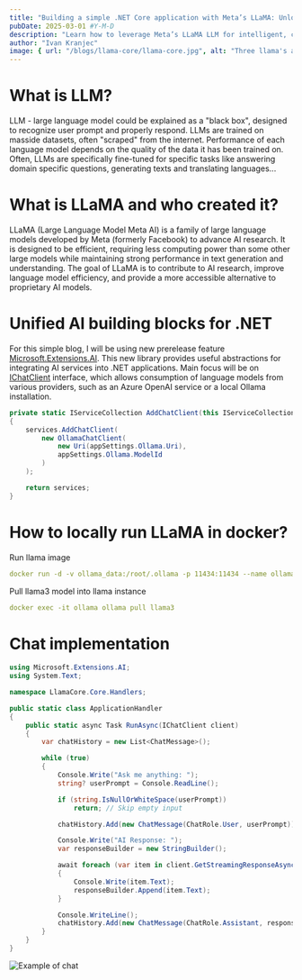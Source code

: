 ```yaml
---
title: "Building a simple .NET Core application with Meta’s LLaMA: Unlocking Contextual AI Interactions"
pubDate: 2025-03-01 #Y-M-D
description: "Learn how to leverage Meta’s LLaMA LLM for intelligent, context-aware AI interactions."
author: "Ivan Kranjec"
image: { url: "/blogs/llama-core/llama-core.jpg", alt: "Three llama's at farm" }
---
```


# What is LLM?
LLM - large language model could be explained as a "black box", designed to recognize user prompt and properly respond. LLMs are trained on masside datasets, often "scraped" from the internet. Performance of each language model depends on the quality of the data it has been trained on. Often, LLMs are specifically fine-tuned for specific tasks like answering domain specific questions, generating texts and translating languages...

# What is LLaMA and who created it?

LLaMA (Large Language Model Meta AI) is a family of large language models developed by Meta (formerly Facebook) to advance AI research. It is designed to be efficient, requiring less computing power than some other large models while maintaining strong performance in text generation and understanding. The goal of LLaMA is to contribute to AI research, improve language model efficiency, and provide a more accessible alternative to proprietary AI models.

# Unified AI building blocks for .NET

For this simple blog, I will be using new prerelease feature [Microsoft.Extensions.AI](https://learn.microsoft.com/en-us/dotnet/ai/ai-extensions#what-are-the-microsoftextensionsai-libraries). This new library provides useful abstractions for integrating AI services into .NET applications.
Main focus will be on [IChatClient](https://learn.microsoft.com/en-us/dotnet/api/microsoft.extensions.ai.ichatclient?view=net-9.0-pp) interface, which allows consumption of language models from various providers, such as an Azure OpenAI service or a local Ollama installation.
```csharp
private static IServiceCollection AddChatClient(this IServiceCollection services, AppSettings appSettings)
{
    services.AddChatClient(
        new OllamaChatClient(
            new Uri(appSettings.Ollama.Uri),
            appSettings.Ollama.ModelId
        )
    );

    return services;
}
```

# How to locally run LLaMA in docker?

Run llama image

```yaml
docker run -d -v ollama_data:/root/.ollama -p 11434:11434 --name ollama ollama/ollama:latest
```

Pull llama3 model into llama instance

```yaml
docker exec -it ollama ollama pull llama3
```

# Chat implementation

```csharp
using Microsoft.Extensions.AI;
using System.Text;

namespace LlamaCore.Core.Handlers;

public static class ApplicationHandler
{
    public static async Task RunAsync(IChatClient client)
    {
        var chatHistory = new List<ChatMessage>();

        while (true)
        {
            Console.Write("Ask me anything: ");
            string? userPrompt = Console.ReadLine();

            if (string.IsNullOrWhiteSpace(userPrompt))
                return; // Skip empty input

            chatHistory.Add(new ChatMessage(ChatRole.User, userPrompt));

            Console.Write("AI Response: ");
            var responseBuilder = new StringBuilder();

            await foreach (var item in client.GetStreamingResponseAsync(chatHistory))
            {
                Console.Write(item.Text);
                responseBuilder.Append(item.Text);
            }

            Console.WriteLine();
            chatHistory.Add(new ChatMessage(ChatRole.Assistant, responseBuilder.ToString()));
        }
    }
}
```

<img src="/blogs/llama-core/chat.png" alt="Example of chat">
